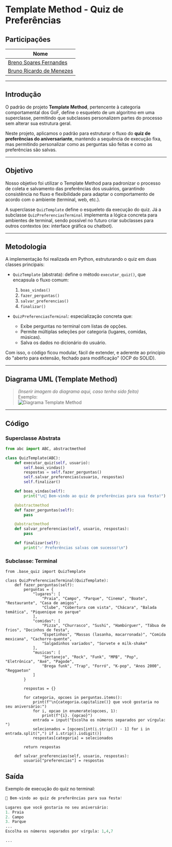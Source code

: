 # Template Method - Quiz de Preferências

## Participações

| Nome                                 |
|--------------------------------------|
| [Breno Soares Fernandes](https://github.com/brenofrds) |
| [Bruno Ricardo de Menezes](https://github.com/EhOBruno) |

---

## Introdução

O padrão de projeto **Template Method**, pertencente à categoria comportamental dos GoF, define o esqueleto de um algoritmo em uma superclasse, permitindo que subclasses personalizem partes do processo sem alterar sua estrutura geral.

Neste projeto, aplicamos o padrão para estruturar o fluxo do **quiz de preferências do aniversariante**, mantendo a sequência de execução fixa, mas permitindo personalizar como as perguntas são feitas e como as preferências são salvas.

---

## Objetivo

Nosso objetivo foi utilizar o Template Method para padronizar o processo de coleta e salvamento das preferências dos usuários, garantindo consistência no fluxo e flexibilidade para adaptar o comportamento de acordo com o ambiente (terminal, web, etc.).

A superclasse `QuizTemplate` define o esqueleto da execução do quiz. Já a subclasse `QuizPreferenciasTerminal` implementa a lógica concreta para ambientes de terminal, sendo possível no futuro criar subclasses para outros contextos (ex: interface gráfica ou chatbot).

---

## Metodologia

A implementação foi realizada em Python, estruturando o quiz em duas classes principais:

- `QuizTemplate` (abstrata): define o método `executar_quiz()`, que encapsula o fluxo comum:
  1. `boas_vindas()`
  2. `fazer_perguntas()`
  3. `salvar_preferencias()`
  4. `finalizar()`

- `QuizPreferenciasTerminal`: especialização concreta que:
  - Exibe perguntas no terminal com listas de opções.
  - Permite múltiplas seleções por categoria (lugares, comidas, músicas).
  - Salva os dados no dicionário do usuário.

Com isso, o código ficou modular, fácil de extender, e aderente ao princípio do "aberto para extensão, fechado para modificação" (OCP do SOLID).

---

## Diagrama UML (Template Method)

> *(Inserir imagem do diagrama aqui, caso tenha sido feito)*  
> Exemplo:  
> ![Diagrama Template Method](./assets/template_method/diagrama_template.png)

---

## Código

### Superclasse Abstrata

```python
from abc import ABC, abstractmethod

class QuizTemplate(ABC):
    def executar_quiz(self, usuario):
        self.boas_vindas()
        respostas = self.fazer_perguntas()
        self.salvar_preferencias(usuario, respostas)
        self.finalizar()

    def boas_vindas(self):
        print("\n🎉 Bem-vindo ao quiz de preferências para sua festa!")

    @abstractmethod
    def fazer_perguntas(self):
        pass

    @abstractmethod
    def salvar_preferencias(self, usuario, respostas):
        pass

    def finalizar(self):
        print("✅ Preferências salvas com sucesso!\n")
```

### Subclasse: Terminal

```
from .base_quiz import QuizTemplate

class QuizPreferenciasTerminal(QuizTemplate):
    def fazer_perguntas(self):
        perguntas = {
            "lugares": [
                "Praia", "Campo", "Parque", "Cinema", "Boate", "Restaurante", "Casa de amigos",
                "Clube", "Cobertura com vista", "Chácara", "Balada temática", "Piquenique no parque"
            ],
            "comidas": [
                "Pizza", "Churrasco", "Sushi", "Hambúrguer", "Tábua de frios", "Docinhos de festa",
                "Espetinhos", "Massas (lasanha, macarronada)", "Comida mexicana", "Cachorro-quente",
                "Salgadinhos variados", "Sorvete e milk-shake"
            ],
            "musicas": [
                "Sertanejo", "Rock", "Funk", "MPB", "Pop", "Eletrônica", "Axé", "Pagode",
                "Brega funk", "Trap", "Forró", "K-pop", "Anos 2000", "Reggaeton"
            ]
        }

        respostas = {}

        for categoria, opcoes in perguntas.items():
            print(f"\n{categoria.capitalize()} que você gostaria no seu aniversário:")
            for i, opcao in enumerate(opcoes, 1):
                print(f"{i}. {opcao}")
            entrada = input("Escolha os números separados por vírgula: ")
            selecionados = [opcoes[int(i.strip()) - 1] for i in entrada.split(",") if i.strip().isdigit()]
            respostas[categoria] = selecionados

        return respostas

    def salvar_preferencias(self, usuario, respostas):
        usuario["preferencias"] = respostas
```

## Saída

Exemplo de execução do quiz no terminal:

```python
🎉 Bem-vindo ao quiz de preferências para sua festa!

Lugares que você gostaria no seu aniversário:
1. Praia
2. Campo
3. Parque
...
Escolha os números separados por vírgula: 1,4,7

...

